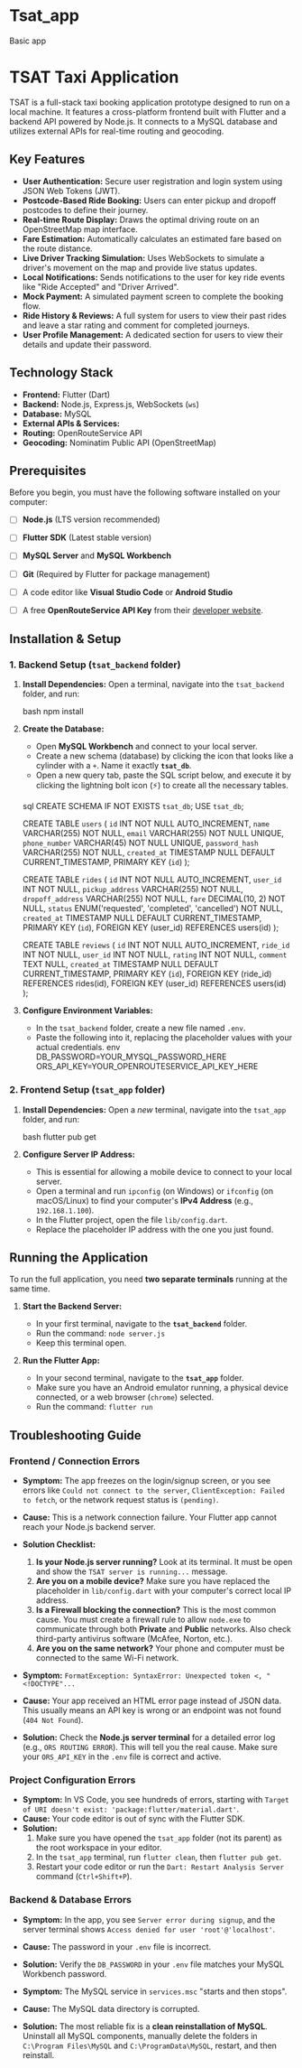 # Tsat_app
Basic app
# TSAT Taxi Application

TSAT is a full-stack taxi booking application prototype designed to run on a local machine. It features a cross-platform frontend built with Flutter and a backend API powered by Node.js. It connects to a MySQL database and utilizes external APIs for real-time routing and geocoding.



## Key Features

  * **User Authentication:** Secure user registration and login system using JSON Web Tokens (JWT).
  * **Postcode-Based Ride Booking:** Users can enter pickup and dropoff postcodes to define their journey.
  * **Real-time Route Display:** Draws the optimal driving route on an OpenStreetMap map interface.
  * **Fare Estimation:** Automatically calculates an estimated fare based on the route distance.
  * **Live Driver Tracking Simulation:** Uses WebSockets to simulate a driver's movement on the map and provide live status updates.
  * **Local Notifications:** Sends notifications to the user for key ride events like "Ride Accepted" and "Driver Arrived".
  * **Mock Payment:** A simulated payment screen to complete the booking flow.
  * **Ride History & Reviews:** A full system for users to view their past rides and leave a star rating and comment for completed journeys.
  * **User Profile Management:** A dedicated section for users to view their details and update their password.



## Technology Stack

  * **Frontend:** Flutter (Dart)
  * **Backend:** Node.js, Express.js, WebSockets (`ws`)
  * **Database:** MySQL
  * **External APIs & Services:**
  * **Routing:** OpenRouteService API
  * **Geocoding:** Nominatim Public API (OpenStreetMap)



## Prerequisites

Before you begin, you must have the following software installed on your computer:

  * [ ] **Node.js** (LTS version recommended)
  * [ ] **Flutter SDK** (Latest stable version)
  * [ ] **MySQL Server** and **MySQL Workbench**
  * [ ] **Git** (Required by Flutter for package management)
  * [ ] A code editor like **Visual Studio Code** or **Android Studio**
  * [ ] A free **OpenRouteService API Key** from their [developer website](https://www.google.com/search?q=https://openrouteservice.org/dev/%23/signup).



## Installation & Setup

### 1\. Backend Setup (`tsat_backend` folder)

1.  **Install Dependencies:** Open a terminal, navigate into the `tsat_backend` folder, and run:

       bash
    npm install


2.  **Create the Database:**

      * Open **MySQL Workbench** and connect to your local server.
      * Create a new schema (database) by clicking the icon that looks like a cylinder with a `+`. Name it exactly **`tsat_db`**.
      * Open a new query tab, paste the SQL script below, and execute it by clicking the lightning bolt icon (⚡) to create all the necessary tables.


      sql
    CREATE SCHEMA IF NOT EXISTS `tsat_db`;
    USE `tsat_db`;

    CREATE TABLE `users` (
      `id` INT NOT NULL AUTO_INCREMENT,
      `name` VARCHAR(255) NOT NULL,
      `email` VARCHAR(255) NOT NULL UNIQUE,
      `phone_number` VARCHAR(45) NOT NULL UNIQUE,
      `password_hash` VARCHAR(255) NOT NULL,
      `created_at` TIMESTAMP NULL DEFAULT CURRENT_TIMESTAMP,
      PRIMARY KEY (`id`)
    );

    CREATE TABLE `rides` (
      `id` INT NOT NULL AUTO_INCREMENT,
      `user_id` INT NOT NULL,
      `pickup_address` VARCHAR(255) NOT NULL,
      `dropoff_address` VARCHAR(255) NOT NULL,
      `fare` DECIMAL(10, 2) NOT NULL,
      `status` ENUM('requested', 'completed', 'cancelled') NOT NULL,
      `created_at` TIMESTAMP NULL DEFAULT CURRENT_TIMESTAMP,
      PRIMARY KEY (`id`),
      FOREIGN KEY (user_id) REFERENCES users(id)
    );

    CREATE TABLE `reviews` (
      `id` INT NOT NULL AUTO_INCREMENT,
      `ride_id` INT NOT NULL,
      `user_id` INT NOT NULL,
      `rating` INT NOT NULL,
      `comment` TEXT NULL,
      `created_at` TIMESTAMP NULL DEFAULT CURRENT_TIMESTAMP,
      PRIMARY KEY (`id`),
      FOREIGN KEY (ride_id) REFERENCES rides(id),
      FOREIGN KEY (user_id) REFERENCES users(id)
    );
    


3.  **Configure Environment Variables:**

      * In the `tsat_backend` folder, create a new file named `.env`.
      * Paste the following into it, replacing the placeholder values with your actual credentials.
             env
        DB_PASSWORD=YOUR_MYSQL_PASSWORD_HERE
        ORS_API_KEY=YOUR_OPENROUTESERVICE_API_KEY_HERE
        

### 2\. Frontend Setup (`tsat_app` folder)

1.  **Install Dependencies:** Open a *new* terminal, navigate into the `tsat_app` folder, and run:

       bash
    flutter pub get
    

2.  **Configure Server IP Address:**

      * This is essential for allowing a mobile device to connect to your local server.
      * Open a terminal and run `ipconfig` (on Windows) or `ifconfig` (on macOS/Linux) to find your computer's **IPv4 Address** (e.g., `192.168.1.100`).
      * In the Flutter project, open the file `lib/config.dart`.
      * Replace the placeholder IP address with the one you just found.



## Running the Application

To run the full application, you need **two separate terminals** running at the same time.

1.  **Start the Backend Server:**

      * In your first terminal, navigate to the **`tsat_backend`** folder.
      * Run the command: `node server.js`
      * Keep this terminal open.

2.  **Run the Flutter App:**

      * In your second terminal, navigate to the **`tsat_app`** folder.
      * Make sure you have an Android emulator running, a physical device connected, or a web browser (`chrome`) selected.
      * Run the command: `flutter run`



## Troubleshooting Guide

### Frontend / Connection Errors

  * **Symptom:** The app freezes on the login/signup screen, or you see errors like `Could not connect to the server`, `ClientException: Failed to fetch`, or the network request status is `(pending)`.

  * **Cause:** This is a network connection failure. Your Flutter app cannot reach your Node.js backend server.

  * **Solution Checklist:**

    1.  **Is your Node.js server running?** Look at its terminal. It must be open and show the `TSAT server is running...` message.
    2.  **Are you on a mobile device?** Make sure you have replaced the placeholder in `lib/config.dart` with your computer's correct local IP address.
    3.  **Is a Firewall blocking the connection?** This is the most common cause. You must create a firewall rule to allow `node.exe` to communicate through both **Private** and **Public** networks. Also check third-party antivirus software (McAfee, Norton, etc.).
    4.  **Are you on the same network?** Your phone and computer must be connected to the same Wi-Fi network.

  * **Symptom:** `FormatException: SyntaxError: Unexpected token <, "<!DOCTYPE"...`

  * **Cause:** Your app received an HTML error page instead of JSON data. This usually means an API key is wrong or an endpoint was not found (`404 Not Found`).

  * **Solution:** Check the **Node.js server terminal** for a detailed error log (e.g., `ORS ROUTING ERROR`). This will tell you the real cause. Make sure your `ORS_API_KEY` in the `.env` file is correct and active.

### Project Configuration Errors

  * **Symptom:** In VS Code, you see hundreds of errors, starting with `Target of URI doesn't exist: 'package:flutter/material.dart'`.
  * **Cause:** Your code editor is out of sync with the Flutter SDK.
  * **Solution:**
    1.  Make sure you have opened the `tsat_app` folder (not its parent) as the root workspace in your editor.
    2.  In the `tsat_app` terminal, run `flutter clean`, then `flutter pub get`.
    3.  Restart your code editor or run the `Dart: Restart Analysis Server` command (`Ctrl+Shift+P`).

### Backend & Database Errors

  * **Symptom:** In the app, you see `Server error during signup`, and the server terminal shows `Access denied for user 'root'@'localhost'`.

  * **Cause:** The password in your `.env` file is incorrect.

  * **Solution:** Verify the `DB_PASSWORD` in your `.env` file matches your MySQL Workbench password.

  * **Symptom:** The MySQL service in `services.msc` "starts and then stops".

  * **Cause:** The MySQL data directory is corrupted.

  * **Solution:** The most reliable fix is a **clean reinstallation of MySQL**. Uninstall all MySQL components, manually delete the folders in `C:\Program Files\MySQL` and `C:\ProgramData\MySQL`, restart, and then reinstall.


